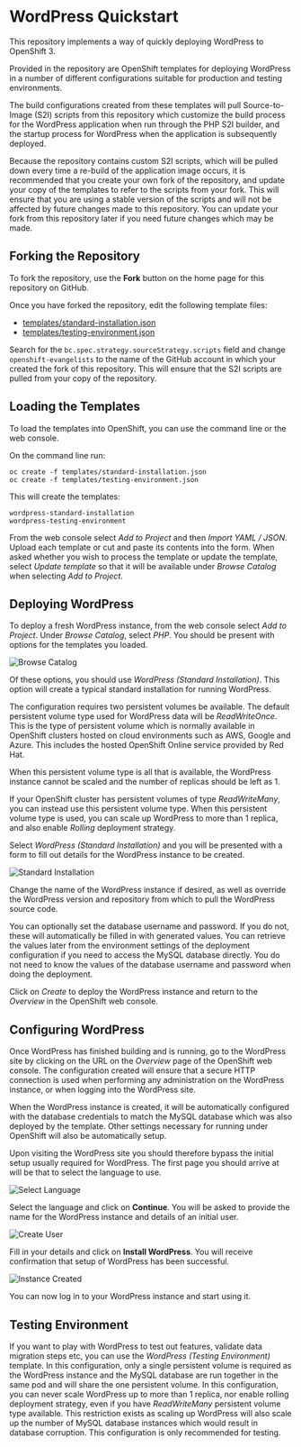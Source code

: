 WordPress Quickstart
====================

This repository implements a way of quickly deploying WordPress to OpenShift 3.

Provided in the repository are OpenShift templates for deploying WordPress in a number of different configurations suitable for production and testing environments.

The build configurations created from these templates will pull Source-to-Image (S2I) scripts from this repository which customize the build process for the WordPress application when run through the PHP S2I builder, and the startup process for WordPress when the application is subsequently deployed.

Because the repository contains custom S2I scripts, which will be pulled down every time a re-build of the application image occurs, it is recommended that you create your own fork of the repository, and update your copy of the templates to refer to the scripts from your fork. This will ensure that you are using a stable version of the scripts and will not be affected by future changes made to this repository. You can update your fork from this repository later if you need future changes which may be made.

Forking the Repository
----------------------

To fork the repository, use the **Fork** button on the home page for this repository on GitHub.

Once you have forked the repository, edit the following template files:

* [templates/standard-installation.json](templates/standard-installation.json)
* [templates/testing-environment.json](templates/testing-environment.json)

Search for the ``bc.spec.strategy.sourceStrategy.scripts`` field and change ``openshift-evangelists`` to the name of the GitHub account in which your created the fork of this repository. This will ensure that the S2I scripts are pulled from your copy of the repository.

Loading the Templates
---------------------

To load the templates into OpenShift, you can use the command line or the web console.

On the command line run:

```
oc create -f templates/standard-installation.json
oc create -f templates/testing-environment.json
```

This will create the templates:

```
wordpress-standard-installation
wordpress-testing-environment
```

From the web console select _Add to Project_ and then _Import YAML / JSON_. Upload each template or cut and paste its contents into the form. When asked whether you wish to process the template or update the template, select _Update template_ so that it will be available under _Browse Catalog_ when selecting _Add to Project_.

Deploying WordPress
-------------------

To deploy a fresh WordPress instance, from the web console select _Add to Project_. Under _Browse Catalog_, select _PHP_. You should be present with options for the templates you loaded.

![Browse Catalog](./screenshots/browse-catalog-wordpress.png)

Of these options, you should use _WordPress (Standard Installation)_. This option will create a typical standard installation for running WordPress.

The configuration requires two persistent volumes be available. The default persistent volume type used for WordPress data will be _ReadWriteOnce_. This is the type of persistent volume which is normally available in OpenShift clusters hosted on cloud environments such as AWS, Google and Azure. This includes the hosted OpenShift Online service provided by Red Hat.

When this persistent volume type is all that is available, the WordPress instance cannot be scaled and the number of replicas should be left as 1.

If your OpenShift cluster has persistent volumes of type _ReadWriteMany_, you can instead use this persistent volume type. When this persistent volume type is used, you can scale up WordPress to more than 1 replica, and also enable _Rolling_ deployment strategy.

Select _WordPress (Standard Installation)_ and you will be presented with a form to fill out details for the WordPress instance to be created.

![Standard Installation](./screenshots/wordpress-standard-installation.png)

Change the name of the WordPress instance if desired, as well as override the WordPress version and repository from which to pull the WordPress source code.

You can optionally set the database username and password. If you do not, these will automatically be filled in with generated values. You can retrieve the values later from the environment settings of the deployment configuration if you need to access the MySQL database directly. You do not need to know the values of the database username and password when doing the deployment.

Click on _Create_ to deploy the WordPress instance and return to the _Overview_ in the OpenShift web console.

Configuring WordPress
---------------------

Once WordPress has finished building and is running, go to the WordPress site by clicking on the URL on the _Overview_ page of the OpenShift web console. The configuration created will ensure that a secure HTTP connection is used when performing any administration on the WordPress instance, or when logging into the WordPress site.

When the WordPress instance is created, it will be automatically configured with the database credentials to match the MySQL database which was also deployed by the template. Other settings necessary for running under OpenShift will also be automatically setup.

Upon visiting the WordPress site you should therefore bypass the initial setup usually required for WordPress. The first page you should arrive at will be that to select the language to use.

![Select Language](./screenshots/wordpress-select-language.png)

Select the language and click on **Continue**. You will be asked to provide the name for the WordPress instance and details of an initial user.

![Create User](./screenshots/wordpress-create-user.png)

Fill in your details and click on **Install WordPress**. You will receive confirmation that setup of WordPress has been successful.

![Instance Created](./screenshots/wordpress-instance-created.png)

You can now log in to your WordPress instance and start using it.

Testing Environment
-------------------

If you want to play with WordPress to test out features, validate data migration steps etc, you can use the _WordPress (Testing Environment)_ template. In this configuration, only a single persistent volume is required as the WordPress instance and the MySQL database are run together in the same pod and will share the one persistent volume. In this configuration, you can never scale WordPress up to more than 1 replica, nor enable rolling deployment strategy, even if you have _ReadWriteMany_ persistent volume type available. This restriction exists as scaling up WordPress will also scale up the number of MySQL database instances which would result in database corruption. This configuration is only recommended for testing.
